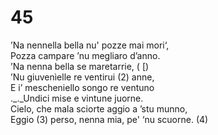 # 45  
  
’Na nennella bella nu' pozze mai mori‘,  
Pozza campare ’nu megliaro d’anno.  
’Na nenna bella se maretarrie, ( [)  
’Nu giuvenìelle re ventirui (2) anne,  
E i’ mescheniello songo re ventuno  
._.\_Undici mise e vintune juorne.  
Cielo, che mala sciorte aggio a ’stu munno,  
Eggio (3) perso, nenna mia, pe' ‘nu scuorne. (4)  
  
  

